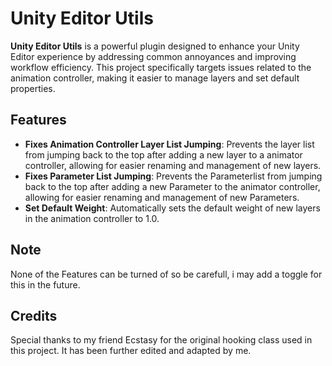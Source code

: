 # Unity Editor Utils

**Unity Editor Utils** is a powerful plugin designed to enhance your Unity Editor experience by addressing common annoyances and improving workflow efficiency. This project specifically targets issues related to the animation controller, making it easier to manage layers and set default properties.

## Features

- **Fixes Animation Controller Layer List Jumping**: Prevents the layer list from jumping back to the top after adding a new layer to a animator controller, allowing for easier renaming and management of new layers.
- **Fixes Parameter List Jumping**: Prevents the Parameterlist from jumping back to the top after adding a new Parameter to the animator controller, allowing for easier renaming and management of new Parameters.
- **Set Default Weight**: Automatically sets the default weight of new layers in the animation controller to 1.0.

## Note
None of the Features can be turned of so be carefull, i may add a toggle for this in the future.

## Credits
Special thanks to my friend Ecstasy for the original hooking class used in this project.
It has been further edited and adapted by me.